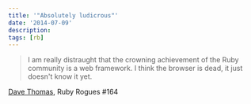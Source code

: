 ```yaml
---
title: '"Absolutely ludicrous"'
date: '2014-07-09'
description:
tags: [rb]
---
```


> I am really distraught that the crowning achievement of the Ruby community is a web framework.  I think the browser is dead, it just doesn't know it yet.

[Dave Thomas](http://rubyrogues.com/164-rr-staying-sharp-with-dave-thomas/), Ruby Rogues #164
